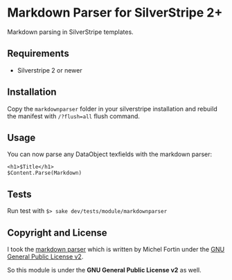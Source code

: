# Markdown Parser for SilverStripe 2+

Markdown parsing in SilverStripe templates.

## Requirements

 * Silverstripe 2 or newer

## Installation

Copy the `markdownparser` folder in your silverstripe installation and rebuild the manifest with `/?flush=all` flush command.

## Usage

You can now parse any DataObject texfields with the markdown parser:

	<h1>$Title</h1>
	$Content.Parse(Markdown)

## Tests

Run test with `$> sake dev/tests/module/markdownparser`

## Copyright and License

I took the [markdown parser](https://github.com/michelf/php-markdown/) which is written by Michel Fortin under the [GNU General Public License v2](http://michelf.ca/projects/php-markdown/license/).

So this module is under the **GNU General Public License v2** as well.
